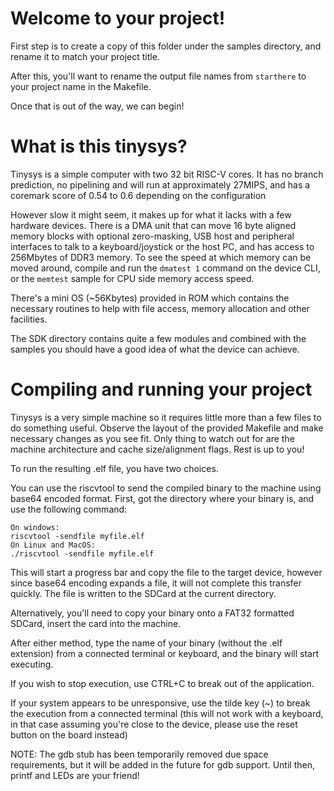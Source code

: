 # Welcome to your project!

First step is to create a copy of this folder under the samples directory, and rename it to match your project title.

After this, you'll want to rename the output file names from `starthere` to your project name in the Makefile.

Once that is out of the way, we can begin!

# What is this tinysys?

Tinysys is a simple computer with two 32 bit RISC-V cores. It has no branch prediction, no pipelining and will run at approximately 27MIPS, and has a coremark score of 0.54 to 0.6 depending on the configuration

However slow it might seem, it makes up for what it lacks with a few hardware devices. There is a DMA unit that can move 16 byte aligned memory blocks with optional zero-masking, USB host and peripheral interfaces to talk to a keyboard/joystick or the host PC, and has access to 256Mbytes of DDR3 memory. To see the speed at which memory can be moved around, compile and run the `dmatest 1` command on the device CLI, or the `memtest` sample for CPU side memory access speed.

There's a mini OS (~56Kbytes) provided in ROM which contains the necessary routines to help with file access, memory allocation and other facilities.

The SDK directory contains quite a few modules and combined with the samples you should have a good idea of what the device can achieve.

# Compiling and running your project

Tinysys is a very simple machine so it requires little more than a few files to do something useful. Observe the layout of the provided Makefile and make necessary changes as you see fit. Only thing to watch out for are the machine architecture and cache size/alignment flags. Rest is up to you!

To run the resulting .elf file, you have two choices.

You can use the riscvtool to send the compiled binary to the machine using base64 encoded format. First, got the directory where your binary is, and use the following command:

```
On windows:
riscvtool -sendfile myfile.elf
On Linux and MacOS:
./riscvtool -sendfile myfile.elf
```

This will start a progress bar and copy the file to the target device, however since base64 encoding expands a file, it will not complete this transfer quickly. The file is written to the SDCard at the current directory.

Alternatively, you'll need to copy your binary onto a FAT32 formatted SDCard, insert the card into the machine.

After either method, type the name of your binary (without the .elf extension) from a connected terminal or keyboard, and the binary will start executing.

If you wish to stop execution, use CTRL+C to break out of the application.

If your system appears to be unresponsive, use the tilde key (~) to break the execution from a connected terminal (this will not work with a keyboard, in that case assuming you're close to the device, please use the reset button on the board instead)

NOTE: The gdb stub has been temporarily removed due space requirements, but it will be added in the future for gdb support. Until then, printf and LEDs are your friend!
